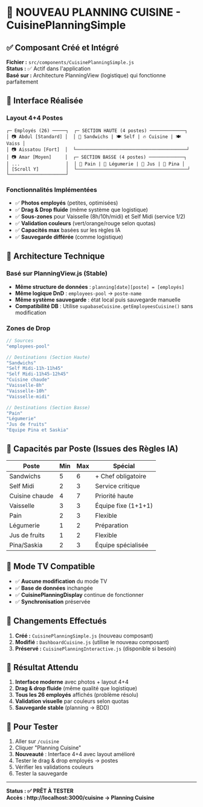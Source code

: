 # 🎯 NOUVEAU PLANNING CUISINE - CuisinePlanningSimple

## ✅ **Composant Créé et Intégré**

**Fichier :** `src/components/CuisinePlanningSimple.js`  
**Status :** ✅ Actif dans l'application  
**Basé sur :** Architecture PlanningView (logistique) qui fonctionne parfaitement

## 🎨 **Interface Réalisée**

### **Layout 4+4 Postes**
```
┌─ Employés (26) ─────┐  ┌─ SECTION HAUTE (4 postes) ─────────────┐
│ 📷 Abdul [Standard] │  │ 🥪 Sandwichs | 🍽️ Self | 🔥 Cuisine | 🍽️ Vaiss │
│ 📷 Aissatou [Fort]  │  └─────────────────────────────────────────┘
│ 📷 Amar [Moyen]     │  ┌─ SECTION BASSE (4 postes) ─────────────┐ 
│ ...                 │  │ 🍞 Pain | 🥬 Légumerie | 🧃 Jus | 👥 Pina │
│ [Scroll Y]          │  └─────────────────────────────────────────┘
└─────────────────────┘
```

### **Fonctionnalités Implémentées**
- ✅ **Photos employés** (petites, optimisées)
- ✅ **Drag & Drop fluide** (même système que logistique)
- ✅ **Sous-zones** pour Vaisselle (8h/10h/midi) et Self Midi (service 1/2)
- ✅ **Validation couleurs** (vert/orange/rouge selon quotas)
- ✅ **Capacités max** basées sur les règles IA
- ✅ **Sauvegarde différée** (comme logistique)

## 🔧 **Architecture Technique**

### **Basé sur PlanningView.js (Stable)**
- **Même structure de données** : `planning[date][poste] = [employés]`
- **Même logique DnD** : `employees-pool` → `poste-name`
- **Même système sauvegarde** : état local puis sauvegarde manuelle
- **Compatibilité DB** : Utilise `supabaseCuisine.getEmployeesCuisine()` sans modification

### **Zones de Drop**
```javascript
// Sources
"employees-pool" 

// Destinations (Section Haute)
"Sandwichs"
"Self Midi-11h-11h45"
"Self Midi-11h45-12h45" 
"Cuisine chaude"
"Vaisselle-8h"
"Vaisselle-10h"
"Vaisselle-midi"

// Destinations (Section Basse)
"Pain"
"Légumerie"
"Jus de fruits"
"Equipe Pina et Saskia"
```

## 🎯 **Capacités par Poste (Issues des Règles IA)**

| Poste | Min | Max | Spécial |
|-------|-----|-----|---------|
| Sandwichs | 5 | 6 | + Chef obligatoire |
| Self Midi | 2 | 3 | Service critique |
| Cuisine chaude | 4 | 7 | Priorité haute |
| Vaisselle | 3 | 3 | Équipe fixe (1+1+1) |
| Pain | 2 | 3 | Flexible |
| Légumerie | 1 | 2 | Préparation |
| Jus de fruits | 1 | 2 | Flexible |
| Pina/Saskia | 2 | 3 | Équipe spécialisée |

## 🚀 **Mode TV Compatible**

- ✅ **Aucune modification** du mode TV
- ✅ **Base de données** inchangée  
- ✅ **CuisinePlanningDisplay** continue de fonctionner
- ✅ **Synchronisation** préservée

## 📝 **Changements Effectués**

1. **Créé :** `CuisinePlanningSimple.js` (nouveau composant)
2. **Modifié :** `DashboardCuisine.js` (utilise le nouveau composant)
3. **Préservé :** `CuisinePlanningInteractive.js` (disponible si besoin)

## 🎉 **Résultat Attendu**

1. **Interface moderne** avec photos + layout 4+4
2. **Drag & drop fluide** (même qualité que logistique)  
3. **Tous les 26 employés** affichés (problème résolu)
4. **Validation visuelle** par couleurs selon quotas
5. **Sauvegarde stable** (planning → BDD)

## 🔄 **Pour Tester**

1. Aller sur `/cuisine` 
2. Cliquer "Planning Cuisine"
3. **Nouveauté** : Interface 4+4 avec layout amélioré
4. Tester le drag & drop employés → postes
5. Vérifier les validations couleurs
6. Tester la sauvegarde

---

**Status : ✅ PRÊT À TESTER**  
**Accès : http://localhost:3000/cuisine → Planning Cuisine** 